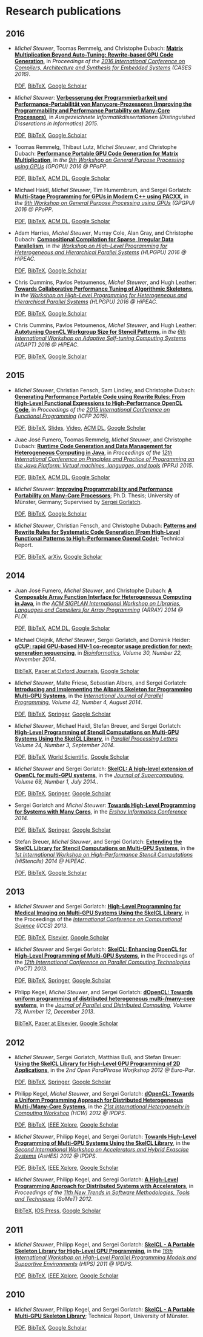# Research publications

## 2016

- *Michel Steuwer*, Toomas Remmelg, and Christophe Dubach:
  [**Matrix Multiplication Beyond Auto-Tuning: Rewrite-based GPU Code Generation**](https://github.com/michel-steuwer/publications/blob/master/2016/CASES-2016.pdf), in *Proceedings of the [2016 International Conference on Compilers, Architecture and Synthesis for Embedded Systems](http://www.esweek.org/cases/about) (CASES 2016)*.

  [PDF](https://github.com/michel-steuwer/publications/blob/master/2016/CASES-2016.pdf),
  [BibTeX](https://github.com/michel-steuwer/publications/blob/master/2016/CASES-2016.bib),
  [Google Scholar](https://scholar.google.co.uk/citations?view_op=view_citation&hl=en&user=XdXJRZEAAAAJ&cstart=20&pagesize=80&citation_for_view=XdXJRZEAAAAJ:4TOpqqG69KYC)

- *Michel Steuwer*:
  [**Verbesserung der Programmierbarkeit und Performance-Portabilität von Manycore-Prozessoren (Improving the Programmability and Performance Portability on Many-Core Processors)**](https://github.com/michel-steuwer/publications/blob/master/2016/GIDIS-2015.pdf), in *Ausgezeichnete Informatikdissertationen (Distinguished Disserations in Informatics) 2015*.

  [PDF](https://github.com/michel-steuwer/publications/blob/master/2016/GIDIS-2015.pdf), [BibTeX](https://github.com/michel-steuwer/publications/blob/master/2016/GIDIS-2015.bib), [Google Scholar](https://scholar.google.co.uk/citations?view_op=view_citation&hl=en&user=XdXJRZEAAAAJ&cstart=20&pagesize=80&citation_for_view=XdXJRZEAAAAJ:_kc_bZDykSQC)

- Toomas Remmelg, Thibaut Lutz, *Michel Steuwer*, and Christophe Dubach:
  [**Performance Portable GPU Code Generation for Matrix Multiplication**](https://github.com/michel-steuwer/publications/blob/master/2016/GPGPU-2016-1.pdf), in *the [9th Workshop on General Purpose Processing using GPUs](http://conf.researchr.org/track/PPoPP-2016/GPGPU-2016-papers) (GPGPU) 2016 @ PPoPP*.

  [PDF](https://github.com/michel-steuwer/publications/blob/master/2016/GPGPU-2016-1.pdf), [BibTeX](https://github.com/michel-steuwer/publications/blob/master/2016/GPGPU-2016-1.bib), [ACM DL](http://doi.acm.org/10.1145/2884045.2884046), [Google Scholar](https://scholar.google.co.uk/citations?view_op=view_citation&hl=en&user=XdXJRZEAAAAJ&citation_for_view=XdXJRZEAAAAJ:Zph67rFs4hoC)

- Michael Haidl, *Michel Steuwer*, Tim Humernbrum, and Sergei Gorlatch:
  [**Multi-Stage Programming for GPUs in Modern C++ using PACXX**](https://github.com/michel-steuwer/publications/blob/master/2016/GPGPU-2016-2.pdf), in *the [9th Workshop on General Purpose Processing using GPUs](http://conf.researchr.org/track/PPoPP-2016/GPGPU-2016-papers) (GPGPU) 2016 @ PPoPP*.

  [PDF](https://github.com/michel-steuwer/publications/blob/master/2016/GPGPU-2016-2.pdf), [BibTeX](https://github.com/michel-steuwer/publications/blob/master/2016/GPGPU-2016-2.bib), [ACM DL](http://doi.acm.org/10.1145/2884045.2884049), [Google Scholar](https://scholar.google.co.uk/citations?view_op=view_citation&hl=en&user=XdXJRZEAAAAJ&citation_for_view=XdXJRZEAAAAJ:3fE2CSJIrl8C)

- Adam Harries, *Michel Steuwer*, Murray Cole, Alan Gray, and Christophe Dubach:
  [**Compositional Compilation for Sparse, Irregular Data Parallelism**](https://github.com/michel-steuwer/publications/blob/master/2016/HLPGPU-2016-1.pdf), in *the [Workshop on High-Level Programming for Heterogeneous and Hierarchical Parallel Systems](https://sites.google.com/site/hlpgpu2016/) (HLPGPU) 2016 @ HiPEAC*.

  [PDF](https://github.com/michel-steuwer/publications/blob/master/2016/HLPGPU-2016-1.pdf), [BibTeX](https://github.com/michel-steuwer/publications/blob/master/2016/HLPGPU-2016-1.bib), [Google Scholar](https://scholar.google.co.uk/citations?view_op=view_citation&hl=en&user=XdXJRZEAAAAJ&citation_for_view=XdXJRZEAAAAJ:MXK_kJrjxJIC)

- Chris Cummins, Pavlos Petoumenos, *Michel Steuwer*, and Hugh Leather:
  [**Towards Collaborative Performance Tuning of Algorithmic Skeletons**](https://github.com/michel-steuwer/publications/blob/master/2016/HLPGPU-2016-2.pdf), in *the [Workshop on High-Level Programming for Heterogeneous and Hierarchical Parallel Systems](https://sites.google.com/site/hlpgpu2016/) (HLPGPU) 2016 @ HiPEAC*.

  [PDF](https://github.com/michel-steuwer/publications/blob/master/2016/HLPGPU-2016-2.pdf), [BibTeX](https://github.com/michel-steuwer/publications/blob/master/2016/HLPGPU-2016-2.bib), [Google Scholar](https://scholar.google.co.uk/citations?view_op=view_citation&hl=en&user=XdXJRZEAAAAJ&cstart=20&pagesize=80&citation_for_view=XdXJRZEAAAAJ:8k81kl-MbHgC)

- Chris Cummins, Pavlos Petoumenos, *Michel Steuwer*, and Hugh Leather:
  [**Autotuning OpenCL Workgroup Size for Stencil Patterns**](https://github.com/michel-steuwer/publications/blob/master/2016/ADAPT-2016.pdf), in *the [6th International Workshop on Adaptive Self-tuning Computing Systems](http://adapt-workshop.org/program2016.html) (ADAPT) 2016 @ HiPEAC*.

  [PDF](https://github.com/michel-steuwer/publications/blob/master/2016/ADAPT-2016.pdf), [BibTeX](https://github.com/michel-steuwer/publications/blob/master/2016/ADAPT-2016.bib), [Google Scholar](https://scholar.google.co.uk/citations?view_op=view_citation&hl=en&user=XdXJRZEAAAAJ&cstart=20&pagesize=80&citation_for_view=XdXJRZEAAAAJ:hqOjcs7Dif8C)

## 2015

- *Michel Steuwer*, Christian Fensch, Sam Lindley, and Christophe Dubach:
  [**Generating Performance Portable Code using Rewrite Rules: From High-Level Functional Expressions to High-Performance OpenCL Code**](https://github.com/michel-steuwer/publications/blob/master/2015/ICFP-2015.pdf), in *Proceedings of the [2015 International Conference on Functional Programming](http://www.icfpconference.org/icfp2015/index.html) (ICFP 2015)*.

  [PDF](https://github.com/michel-steuwer/publications/blob/master/2015/ICFP-2015.pdf), [BibTeX](https://github.com/michel-steuwer/publications/blob/master/2015/ICFP-2015.bib), [Slides](https://github.com/michel-steuwer/talks/blob/master/2015/ICFP-2015.pdf), [Video](https://www.youtube.com/watch?v=xNYMIsGTXC4), [ACM DL](http://doi.acm.org/10.1145/2784731.2784754), [Google Scholar](https://scholar.google.co.uk/citations?view_op=view_citation&hl=en&user=XdXJRZEAAAAJ&citation_for_view=XdXJRZEAAAAJ:UebtZRa9Y70C)

- Juae José Fumero, Toomas Remmelg, *Michel Steuwer*, and Christophe Dubach:
  [**Runtime Code Generation and Data Management for Heterogeneous Computing in Java**](https://github.com/michel-steuwer/publications/blob/master/2015/PPPJ-2015.pdf), in *Proceedings of the [12th International Conference on Principles and Practice of Programming on the Java Platform: Virtual machines, languages, and tools](http://pppj2015.cs.fit.edu/) (PPPJ) 2015*.

  [PDF](https://github.com/michel-steuwer/publications/blob/master/2015/PPPJ-2015.pdf), [BibTeX](https://github.com/michel-steuwer/publications/blob/master/2015/PPPJ-2015.bib), [ACM DL](http://doi.acm.org/10.1145/2807426.2807428), [Google Scholar](https://scholar.google.co.uk/citations?view_op=view_citation&hl=en&user=XdXJRZEAAAAJ&cstart=20&pagesize=80&citation_for_view=XdXJRZEAAAAJ:Se3iqnhoufwC)

- *Michel Steuwer*:
  [**Improving Programmability and Performance Portability on Many-Core Processors**](https://github.com/michel-steuwer/publications/blob/master/2015/PhDThesis.pdf); Ph.D. Thesis; University of Münster, Germany; Supervised by [Sergei Gorlatch](http://www.uni-muenster.de/PVS/mitarbeiter/gorlatch.html).

  [PDF](https://github.com/michel-steuwer/publications/blob/master/2015/PhDThesis.pdf), [BibTeX](https://github.com/michel-steuwer/publications/blob/master/2015/PhDThesis.bib), [Google Scholar](https://scholar.google.co.uk/citations?view_op=view_citation&hl=en&user=XdXJRZEAAAAJ&citation_for_view=XdXJRZEAAAAJ:0EnyYjriUFMC)

- *Michel Steuwer*, Christian Fensch, and Christophe Dubach:
  [**Patterns and Rewrite Rules for Systematic Code Generation (From High-Level Functional Patterns to High-Performance Opencl Code)**](https://github.com/michel-steuwer/publications/blob/master/2015/arXiv-2015.pdf); Technical Report.

  [PDF](https://github.com/michel-steuwer/publications/blob/master/2015/arXiv-2015.pdf), [BibTeX](https://github.com/michel-steuwer/publications/blob/master/2015/arXiv-2015.bib), [arXiv](http://arxiv.org/abs/1502.02389), [Google Scholar](https://scholar.google.co.uk/citations?view_op=view_citation&hl=en&user=XdXJRZEAAAAJ&citation_for_view=XdXJRZEAAAAJ:_FxGoFyzp5QC)

## 2014

- Juan José Fumero, *Michel Steuwer*, and Christophe Dubach:
  [**A Composable Array Function Interface for Heterogeneous Computing in Java**](https://github.com/michel-steuwer/publications/blob/master/2014/ARRAY-2014.pdf), in *the [ACM SIGPLAN International Workshop on Libraries, Languages and Compilers for Array Programming](http://www.sable.mcgill.ca/array/2014/index.html) (ARRAY) 2014 @ PLDI*.

  [PDF](https://github.com/michel-steuwer/publications/blob/master/2014/ARRAY-2014.pdf), [BibTeX](https://github.com/michel-steuwer/publications/blob/master/2014/ARRAY-2014.bib), [ACM DL](http://doi.acm.org/10.1145/2627373.2627381), [Google Scholar](https://scholar.google.co.uk/citations?view_op=view_citation&hl=en&user=XdXJRZEAAAAJ&citation_for_view=XdXJRZEAAAAJ:WF5omc3nYNoC)

- Michael Olejnik, *Michel Steuwer*, Sergei Gorlatch, and Dominik Heider:
  [**gCUP: rapid GPU-based HIV-1 co-receptor usage prediction for next-generation sequencing**](http://dx.doi.org/10.1093/bioinformatics/btu535), in *[Bioinformatics](http://bioinformatics.oxfordjournals.org/), Volume 30, Number 22, November 2014*.

  [BibTeX](https://github.com/michel-steuwer/publications/blob/master/2014/Bioinformatics-2014.bib), [Paper at Oxford Journals](http://dx.doi.org/10.1093/bioinformatics/btu535), [Google Scholar](https://scholar.google.co.uk/citations?view_op=view_citation&hl=en&user=XdXJRZEAAAAJ&citation_for_view=XdXJRZEAAAAJ:eQOLeE2rZwMC)

- *Michel Steuwer*, Malte Friese, Sebastian Albers, and Sergei Gorlatch:
  [**Introducing and Implementing the Allpairs Skeleton for Programming Multi-GPU Systems**](https://github.com/michel-steuwer/publications/blob/master/2014/IJPP-2014.pdf), in the *[International Journal of Parallel Programming](http://link.springer.com/journal/10766), Volume 42, Number 4, August 2014*.

  [PDF](https://github.com/michel-steuwer/publications/blob/master/2014/IJPP-2014.pdf), [BibTeX](https://github.com/michel-steuwer/publications/blob/master/2014/IJPP-2014.bib), [Springer](http://dx.doi.org/10.1007/s10766-013-0265-6), [Google Scholar](https://scholar.google.co.uk/citations?view_op=view_citation&hl=en&user=XdXJRZEAAAAJ&citation_for_view=XdXJRZEAAAAJ:IjCSPb-OGe4C)

- *Michel Steuwer*, Michael Haidl, Stefan Breuer, and Sergei Gorlatch:
  [**High-Level Programming of Stencil Computations on Multi-GPU Systems Using the SkelCL Library**](https://github.com/michel-steuwer/publications/blob/master/2014/PPL-2014.pdf), in *[Parallel Processing Letters](http://www.worldscientific.com/worldscinet/ppl) Volume 24, Number 3, September 2014*.

  [PDF](https://github.com/michel-steuwer/publications/blob/master/2014/PPL-2014.pdf), [BibTeX](https://github.com/michel-steuwer/publications/blob/master/2014/PPL-2014.bib), [World Scientific](http://dx.doi.org/10.1142/S0129626414410059), [Google Scholar](https://scholar.google.co.uk/citations?view_op=view_citation&hl=en&user=XdXJRZEAAAAJ&citation_for_view=XdXJRZEAAAAJ:ufrVoPGSRksC)

- *Michel Steuwer* and Sergei Gorlatch:
  [**SkelCL: A high-level extension of OpenCL for multi-GPU systems**](https://github.com/michel-steuwer/publications/blob/master/2014/JoS-2014.pdf), in the *[Journal of Supercomputing](http://www.springer.com/computer/swe/journal/11227), Volume 69, Number 1, July 2014.*.

  [PDF](https://github.com/michel-steuwer/publications/blob/master/2014/JoS-2014.pdf), [BibTeX](https://github.com/michel-steuwer/publications/blob/master/2014/JoS-2014.bib), [Springer](http://dx.doi.org/10.1007/s11227-014-1213-y), [Google Scholar](https://scholar.google.co.uk/citations?view_op=view_citation&hl=en&user=XdXJRZEAAAAJ&citation_for_view=XdXJRZEAAAAJ:YsMSGLbcyi4C)

- Sergei Gorlatch and *Michel Steuwer*:
  [**Towards High-Level Programming for Systems with Many Cores**](https://github.com/michel-steuwer/publications/blob/master/2014/PSI-2014.pdf), in the *[Ershov Informatics Conference](http://psi.nsc.ru/psi14/index) 2014.*

  [PDF](https://github.com/michel-steuwer/publications/blob/master/2014/PSI-2014.pdf), [BibTeX](https://github.com/michel-steuwer/publications/blob/master/2014/PSI-2014.bib), [Springer](http://dx.doi.org/10.1007/978-3-662-46823-4_10), [Google Scholar](https://scholar.google.co.uk/citations?view_op=view_citation&hl=en&user=XdXJRZEAAAAJ&cstart=20&pagesize=80&citation_for_view=XdXJRZEAAAAJ:roLk4NBRz8UC)

- Stefan Breuer, *Michel Steuwer*, and Sergei Gorlatch:
  [**Extending the SkelCL Library for Stencil Computations on Multi-GPU Systems**](https://github.com/michel-steuwer/publications/blob/master/2014/HiStencils-2014.pdf), in the *[1st International Workshop on High-Performance Stencil Computations](http://www.exastencils.org/histencils/2014/) (HiStencils) 2014 @ HiPEAC*.

  [PDF](https://github.com/michel-steuwer/publications/blob/master/2014/HiStencils-2014.pdf), [BibTeX](https://github.com/michel-steuwer/publications/blob/master/2014/HiStencils-2014.bib), [Google Scholar](https://scholar.google.co.uk/citations?view_op=view_citation&hl=en&user=XdXJRZEAAAAJ&citation_for_view=XdXJRZEAAAAJ:Y0pCki6q_DkC)

## 2013

- *Michel Steuwer* and Sergei Gorlatch:
  [**High-Level Programming for Medical Imaging on Multi-GPU Systems Using the SkelCL Library**](https://github.com/michel-steuwer/publications/blob/master/2013/ICCS-2013.pdf), in the Proceedings of the *[International Conference on Computational Science](http://www.iccs-meeting.org/iccs2013/) (ICCS) 2013*.

  [PDF](https://github.com/michel-steuwer/publications/blob/master/2013/ICCS-2013.pdf), [BibTeX](https://github.com/michel-steuwer/publications/blob/master/2013/ICCS-2013.bib), [Elsevier](http://dx.doi.org/10.1016/j.procs.2013.05.239), [Google Scholar](https://scholar.google.co.uk/citations?view_op=view_citation&hl=en&user=XdXJRZEAAAAJ&citation_for_view=XdXJRZEAAAAJ:qjMakFHDy7sC)

- *Michel Steuwer* and Sergei Gorlatch:
  [**SkelCL: Enhancing OpenCL for High-Level Programming of Multi-GPU Systems**](https://github.com/michel-steuwer/publications/blob/master/2013/PaCT-2013.pdf), in the Proceedings of the *[12th International Conference on Parallel Computing Technologies](http://ssd.sscc.ru/conf/pact2013/) (PaCT) 2013*.

  [PDF](https://github.com/michel-steuwer/publications/blob/master/2013/PaCT-2013.pdf), [BibTeX](https://github.com/michel-steuwer/publications/blob/master/2013/PaCT-2013.bib), [Springer](http://dx.doi.org/10.1007/978-3-642-39958-9_24), [Google Scholar](https://scholar.google.co.uk/citations?view_op=view_citation&hl=en&user=XdXJRZEAAAAJ&citation_for_view=XdXJRZEAAAAJ:zYLM7Y9cAGgC)

- Phlipp Kegel, *Michel Steuwer*, and Sergei Gorlatch:
  [**dOpenCL: Towards uniform programming of distributed heterogeneous multi-/many-core systems**](http://dx.doi.org/10.1016/j.jpdc.2013.07.021), in the *[Journal of Parallel and Distributed Computing](http://www.journals.elsevier.com/journal-of-parallel-and-distributed-computing/), Volume 73, Number 12, December 2013*.

  [BibTeX](https://github.com/michel-steuwer/publications/blob/master/2013/JPDC-2013.bib), [Paper at Elsevier](http://dx.doi.org/10.1016/j.jpdc.2013.07.021), [Google Scholar](https://scholar.google.co.uk/citations?view_op=view_citation&hl=en&user=XdXJRZEAAAAJ&citation_for_view=XdXJRZEAAAAJ:UeHWp8X0CEIC)

## 2012
- *Michel Steuwer*, Sergei Gorlatch, Matthias Buß, and Stefan Breuer:
  [**Using the SkelCL Library for High-Level GPU Programming of 2D Applications**](https://github.com/michel-steuwer/publications/blob/master/2012/ParaPhrase-2012.pdf), in the *2nd Open ParaPhrase Worjkshop 2012 @ Euro-Par*.

  [PDF](https://github.com/michel-steuwer/publications/blob/master/2012/ParaPhrase-2012.pdf), [BibTeX](https://github.com/michel-steuwer/publications/blob/master/2012/ParaPhrase-2012.bib), [Springer](http://dx.doi.org/10.1007/978-3-642-36949-0_41), [Google Scholar](https://scholar.google.co.uk/citations?view_op=view_citation&hl=en&user=XdXJRZEAAAAJ&citation_for_view=XdXJRZEAAAAJ:9yKSN-GCB0IC)

- Philipp Kegel, *Michel Steuwer*, and Sergei Gorlatch:
  [**dOpenCL: Towards a Uniform Programming Approach for Distributed Heterogeneous Multi-/Many-Core Systems**](https://github.com/michel-steuwer/publications/blob/master/2012/HCW-2012.pdf), in the *[21st International Heterogeneity in Computing Workshop](http://hcw.eecs.wsu.edu/previous) (HCW) 2012 @ IPDPS*.

  [PDF](https://github.com/michel-steuwer/publications/blob/master/2012/HCW-2012.pdf), [BibTeX](https://github.com/michel-steuwer/publications/blob/master/2012/HCW-2012.bib), [IEEE Xplore](http://dx.doi.org/10.1109/IPDPSW.2012.16), [Google Scholar](https://scholar.google.co.uk/citations?view_op=view_citation&hl=en&user=XdXJRZEAAAAJ&citation_for_view=XdXJRZEAAAAJ:u-x6o8ySG0sC)

- *Michel Steuwer*, Philipp Kegel, and Sergei Gorlatch:
  [**Towards High-Level Programming of Multi-GPU Systems Using the SkelCL Library**](https://github.com/michel-steuwer/publications/blob/master/2012/AsHES-2012.pdf), in the *[Second International Workshop on Accelerators and Hybrid Exasclae Systems](http://www.mcs.anl.gov/events/workshops/ashes/2012/) (AsHES) 2012 @ IPDPS*.

  [PDF](https://github.com/michel-steuwer/publications/blob/master/2012/AsHES-2012.pdf), [BibTeX](https://github.com/michel-steuwer/publications/blob/master/2012/AsHES-2012.bib), [IEEE Xplore](http://dx.doi.org/10.1109/IPDPSW.2012.229), [Google Scholar](https://scholar.google.co.uk/citations?view_op=view_citation&hl=en&user=XdXJRZEAAAAJ&citation_for_view=XdXJRZEAAAAJ:d1gkVwhDpl0C)

- *Michel Steuwer*, Philipp Kegel, and Seregi Gorlatch:
  [**A High-Level Programming Approach for Distributed Systems with Accelerators**](http://dx.doi.org/10.3233/978-1-61499-125-0-430), in *Proceedings of the [11th New Trends in Software Methodologies, Tools and Techniques](http://www.somet.soft.iwate-pu.ac.jp/somet_12/) (SoMeT) 2012*.

  [BibTeX](https://github.com/michel-steuwer/publications/blob/master/2012/SoMET-2012.bib), [IOS Press](http://dx.doi.org/10.3233/978-1-61499-125-0-430), [Google Scholar](https://scholar.google.co.uk/citations?view_op=view_citation&hl=en&user=XdXJRZEAAAAJ&cstart=20&pagesize=80&citation_for_view=XdXJRZEAAAAJ:2osOgNQ5qMEC)

## 2011

- *Michel Steuwer*, Philipp Kegel, and Sergei Gorlatch:
  [**SkelCL - A Portable Skeleton Library for High-Level GPU Programming**](https://github.com/michel-steuwer/publications/blob/master/2011/HIPS-2011.pdf), in the *[16th International Workshop on High-Level Parallel Programming Models and Supportive Environments](http://htor.inf.ethz.ch/hips2011/) (HIPS) 2011 @ IPDPS*.

  [PDF](https://github.com/michel-steuwer/publications/blob/master/2011/HIPS-2011.pdf), [BibTeX](https://github.com/michel-steuwer/publications/blob/master/2011/HIPS-2011.bib), [IEEE Xplore](http://dx.doi.org/10.1109/IPDPS.2011.269), [Google Scholar](https://scholar.google.co.uk/citations?view_op=view_citation&hl=en&user=XdXJRZEAAAAJ&citation_for_view=XdXJRZEAAAAJ:u5HHmVD_uO8C)

## 2010

- *Michel Steuwer*, Philipp Kegel, and Sergei Gorlatch:
  [**SkelCL - A Portable Multi-GPU Skeleton Library**](https://github.com/michel-steuwer/publications/blob/master/2010/SkelCL-2010.pdf); Technical Report, University of Münster.

  [PDF](https://github.com/michel-steuwer/publications/blob/master/2010/SkelCL-2010.pdf), [BibTeX](https://github.com/michel-steuwer/publications/blob/master/2010/SkelCL-2010.bib), [Google Scholar](https://scholar.google.co.uk/citations?view_op=view_citation&hl=en&user=XdXJRZEAAAAJ&citation_for_view=XdXJRZEAAAAJ:KlAtU1dfN6UC)
